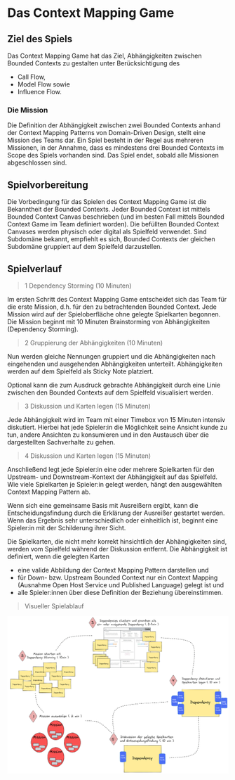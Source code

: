 # Das Context Mapping Game

## Ziel des Spiels

Das Context Mapping Game hat das Ziel, Abhängigkeiten zwischen Bounded Contexts zu gestalten unter Berücksichtigung des
* Call Flow,
* Model Flow sowie
* Influence Flow.

### Die Mission

Die Definition der Abhängigkeit zwischen zwei Bounded Contexts anhand der Context Mapping Patterns von Domain-Driven
Design, stellt eine Mission des Teams dar. Ein Spiel besteht in der Regel aus mehreren Missionen, in der Annahme, dass es
mindestens drei Bounded Contexts im Scope des Spiels vorhanden sind. Das Spiel endet, sobald alle Missionen abgeschlossen sind.

## Spielvorbereitung

Die Vorbedingung für das Spielen des Context Mapping Game ist die Bekanntheit der Bounded Contexts. 
Jeder Bounded Context ist mittels Bounded Context Canvas beschrieben (und im besten Fall mittels Bounded Context Game
im Team definiert worden). Die befüllten Bounded Context Canvases werden physisch oder digital als Spielfeld verwendet. 
Sind Subdomäne bekannt, empfiehlt es sich, Bounded Contexts der gleichen Subdomäne gruppiert auf dem Spielfeld darzustellen. 

## Spielverlauf

> 1 Dependency Storming (10 Minuten)

Im ersten Schritt des Context Mapping Game entscheidet sich das Team für die erste Mission, d.h. für den zu 
betrachtenden Bounded Context. Jede Mission wird auf der Spieloberfläche ohne gelegte Spielkarten begonnen. 
Die Mission beginnt mit 10 Minuten Brainstorming von Abhängigkeiten (Dependency Storming). 

> 2 Gruppierung der Abhängigkeiten (10 Minuten)

Nun werden gleiche Nennungen gruppiert und die Abhängigkeiten nach eingehenden und ausgehenden Abhängigkeiten unterteilt. 
Abhängigkeiten werden auf dem Spielfeld als Sticky Note platziert. 

Optional kann die zum Ausdruck gebrachte Abhängigkeit durch eine Linie zwischen den Bounded Contexts
auf dem Spielfeld visualisiert werden.

> 3 Diskussion und Karten legen (15 Minuten)

Jede Abhängigkeit wird im Team mit einer Timebox von 15 Minuten intensiv diskutiert. Hierbei hat jede Spieler:in die Möglichkeit
seine Ansicht kunde zu tun, andere Ansichten zu konsumieren und in den Austausch über die dargestellten Sachverhalte zu gehen.

> 4 Diskussion und Karten legen (15 Minuten)

Anschließend legt jede Spieler:in eine oder mehrere Spielkarten für den Upstream- und Downstream-Kontext der Abhängigkeit
auf das Spielfeld. Wie viele Spielkarten je Spieler:in gelegt werden, hängt den ausgewählten Context Mapping Pattern ab.

Wenn sich eine gemeinsame Basis mit Ausreißern ergibt, kann die Entscheidungsfindung 
durch die Erklärung der Ausreißer gestartet werden. Wenn das Ergebnis sehr unterschiedlich
oder einheitlich ist, beginnt eine Spieler:in mit der Schilderung ihrer Sicht.

Die Spielkarten, die nicht mehr korrekt hinsichtlich der Abhängigkeiten sind, werden vom Spielfeld während 
der Diskussion entfernt. Die Abhängigkeit ist definiert, wenn die gelegten Karten
* eine valide Abbildung der Context Mapping Pattern darstellen und 
* für Down- bzw. Upstream Bounded Context nur ein Context Mapping (Ausnahme Open Host Service und Published Language) gelegt ist und
* alle Spieler:innen über diese Definition der Beziehung übereinstimmen.

> Visueller Spielablauf

![Spielablauf Context Mapping Game](../img/cmg-gameplay.png)

